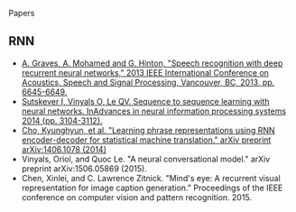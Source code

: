 Papers

## RNN
- [A. Graves, A. Mohamed and G. Hinton, "Speech recognition with deep recurrent neural networks," 2013 IEEE International Conference on Acoustics, Speech and Signal Processing, Vancouver, BC, 2013, pp. 6645-6649.](https://ieeexplore.ieee.org/abstract/document/6638947)
- [Sutskever I, Vinyals O, Le QV. Sequence to sequence learning with neural networks. InAdvances in neural information processing systems 2014 (pp. 3104-3112).](http://papers.nips.cc/paper/5346-sequence-to-sequence-learnin)
- [Cho, Kyunghyun, et al. "Learning phrase representations using RNN encoder-decoder for statistical machine translation." arXiv preprint arXiv:1406.1078 (2014)](https://arxiv.org/abs/1406.1078)
- Vinyals, Oriol, and Quoc Le. "A neural conversational model." arXiv preprint arXiv:1506.05869 (2015).
- Chen, Xinlei, and C. Lawrence Zitnick. "Mind's eye: A recurrent visual representation for image caption generation." Proceedings of the IEEE conference on computer vision and pattern recognition. 2015.
